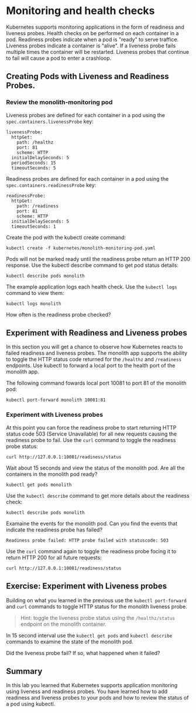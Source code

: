 # Monitoring and health checks

Kubernetes supports monitoring applications in the form of readiness and liveness probes. Health checks on be performed on each container in a pod. Readiness probes indicate when a pod is "ready" to serve traffice. Liveness probes indicate a container is "alive". If a liveness probe fails multiple times the container will be restarted. Liveness probes that continue to fail will cause a pod to enter a crashloop.

## Creating Pods with Liveness and Readiness Probes.

### Review the monolith-monitoring pod

Liveness probes are defined for each container in a pod using the `spec.containers.livenessProbe` key:

```
livenessProbe:
  httpGet:
    path: /healthz
    port: 81
    scheme: HTTP
  initialDelaySeconds: 5
  periodSeconds: 15
  timeoutSeconds: 5
```

Readiness probes are defined for each container in a pod using the `spec.containers.readinessProbe` key:

```
readinessProbe:
  httpGet:
    path: /readiness
    port: 81
    scheme: HTTP
  initialDelaySeconds: 5
  timeoutSeconds: 1
```

Create the pod with the kubectl create command:

```
kubectl create -f kubernetes/monolith-monitoring-pod.yaml
```

Pods will not be marked ready until the readiness probe return an HTTP 200 response. Use the kubectl describe command to get pod status details:

```
kubectl describe pods monolith
```

The example application logs each health check. Use the `kubectl logs` command to view them:

```
kubectl logs monolith
```

How often is the readiness probe checked?

## Experiment with Readiness and Liveness probes

In this section you will get a chance to observe how Kubernetes reacts to failed readiness and liveness probes. The monolith app supports the ability to toggle the HTTP status code returned for the `/healthz` and `/readiness` endpoints. Use kubectl to forward a local port to the health port of the monolith app.

The following command fowards local port 10081 to port 81 of the monolith pod:

```
kubectl port-forward monolith 10081:81
```

### Experiment with Liveness probes

At this point you can force the readiness probe to start returning HTTP status code 503 (Service Unavailable) for all new requests causing the readiness probe to fail. Use the `curl` command to toggle the readiness probe status:

```
curl http://127.0.0.1:10081/readiness/status
```

Wait about 15 seconds and view the status of the monolith pod. Are all the containers in the monolith pod ready?

```
kubectl get pods monolith
```

Use the `kubectl describe` command to get more details about the readiness check:

```
kubectl describe pods monolith
```

Examaine the events for the monolith pod. Can you find the events that indicate the readiness probe has failed?

```
Readiness probe failed: HTTP probe failed with statuscode: 503
```

Use the `curl` command again to toggle the readiness probe focing it to return HTTP 200 for all future requests:

```
curl http://127.0.0.1:10081/readiness/status
```

## Exercise: Experiment with Liveness probes

Building on what you learned in the previous use the `kubectl port-forward` and `curl` commands to toggle HTTP status for the monolith liveness probe.

> Hint: toggle the liveness probe status using the `/healthz/status` endpoint on the monolith container.

In 15 second interval use the `kubectl get pods` and `kubectl describe` commands to examine the state of the monolith pod.

Did the liveness probe fail? If so, what happened when it failed?

## Summary

In this lab you learned that Kubernetes supports application monitoring using
liveness and readiness probes. You have learned how to add readiness and liveness probes to your pods and how to review the status of a pod using kubectl. 
